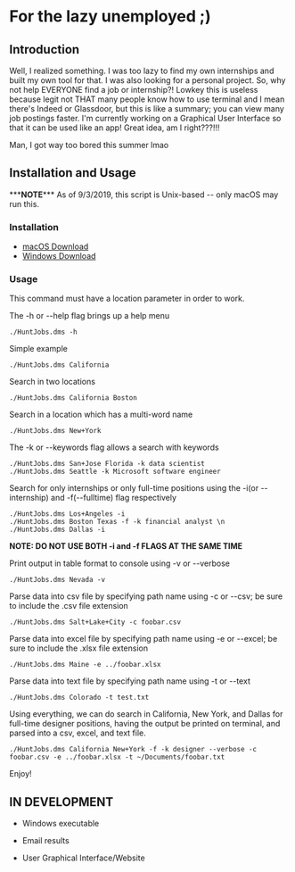 # For the lazy unemployed ;)

## Introduction

Well, I realized something. I was too lazy to find my own internships and built my own tool for that. I was also looking for a personal project. So, why not help EVERYONE find a job or internship?! Lowkey this is useless because legit not THAT many people know how to use terminal and I mean there's Indeed or Glassdoor, but this is like a summary; you can view many job postings faster. I'm currently working on a Graphical User Interface so that it can be used like an app! Great idea, am I right???!!!

Man, I got way too bored this summer lmao

## Installation and Usage

\*\*\***NOTE**\*\*\*
As of 9/3/2019, this script is Unix-based -- only macOS may run this.

### Installation

- [macOS Download](https://github.com/thenry3/Hunt-Jobs/releases/download/v1.02/HuntJobs-mac.zip)
- [Windows Download](https://github.com/thenry3/Hunt-Jobs/releases/download/v1.02/HuntJobs.exe)

### Usage

This command must have a location parameter in order to work.

The -h or --help flag brings up a help menu

```
./HuntJobs.dms -h
```

Simple example

```
./HuntJobs.dms California
```

Search in two locations

```
./HuntJobs.dms California Boston
```

Search in a location which has a multi-word name

```
./HuntJobs.dms New+York
```

The -k or --keywords flag allows a search with keywords

```
./HuntJobs.dms San+Jose Florida -k data scientist
./HuntJobs.dms Seattle -k Microsoft software engineer
```

Search for only internships or only full-time positions using the -i(or --internship) and -f(--fulltime) flag respectively

```
./HuntJobs.dms Los+Angeles -i
./HuntJobs.dms Boston Texas -f -k financial analyst \n
./HuntJobs.dms Dallas -i
```

**NOTE: DO NOT USE BOTH -i and -f FLAGS AT THE SAME TIME**

Print output in table format to console using -v or --verbose

```
./HuntJobs.dms Nevada -v
```

Parse data into csv file by specifying path name using -c or --csv; be sure to include the .csv file extension

```
./HuntJobs.dms Salt+Lake+City -c foobar.csv
```

Parse data into excel file by specifying path name using -e or --excel; be sure to include the .xlsx file extension

```
./HuntJobs.dms Maine -e ../foobar.xlsx
```

Parse data into text file by specifying path name using -t or --text

```
./HuntJobs.dms Colorado -t test.txt
```

Using everything, we can do search in California, New York, and Dallas for full-time designer positions, having the output be printed on terminal, and parsed into a csv, excel, and text file.

```
./HuntJobs.dms California New+York -f -k designer --verbose -c foobar.csv -e ../foobar.xlsx -t ~/Documents/foobar.txt
```

Enjoy!

## IN DEVELOPMENT

- Windows executable

- Email results

- User Graphical Interface/Website
